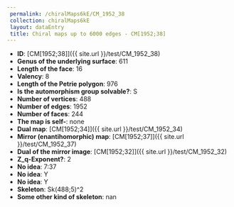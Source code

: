 ```yaml
--- 
 permalink: /chiralMaps6kE/CM_1952_38 
 collection: chiralMaps6kE
 layout: dataEntry
 title: Chiral maps up to 6000 edges - CM[1952;38]
---
```


- **ID**: [CM[1952;38]]({{ site.url }}/test/CM_1952_38)
- **Genus of the underlying surface**: 611
- **Length of the face**: 16
- **Valency**: 8
- **Length of the Petrie polygon**: 976
- **Is the automorphism group solvable?**: S
- **Number of vertices**: 488
- **Number of edges**: 1952
- **Number of faces**: 244
- **The map is self-**: none
- **Dual map**: [CM[1952;34]]({{ site.url }}/test/CM_1952_34)
- **Mirror (enantihomorphic) map**: [CM[1952;37]]({{ site.url }}/test/CM_1952_37)
- **Dual of the mirror image**: [CM[1952;32]]({{ site.url }}/test/CM_1952_32)
- **Z_q-Exponent?**: 2
- **No idea**:  7:37
- **No idea**: Y
- **No idea**: Y
- **Skeleton**: Sk(488;5)^2
- **Some other kind of skeleton**: nan
